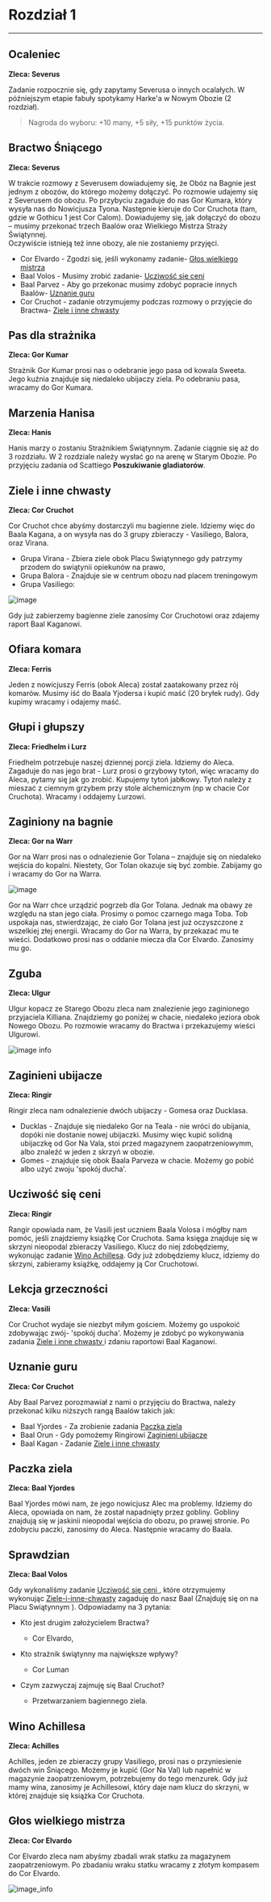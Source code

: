 # Rozdział 1

-----

## Ocaleniec ##

**Zleca: Severus**

Zadanie rozpocznie się, gdy zapytamy Severusa o innych ocalałych. W późniejszym etapie fabuły spotykamy Harke'a w Nowym Obozie (2 rozdział).

> Nagroda do wyboru: +10 many, +5 siły, +15 punktów życia.

## Bractwo Śniącego ##

**Zleca: Severus**

W trakcie rozmowy z Severusem dowiadujemy się, że Obóz na Bagnie jest jednym z obozów, do którego możemy dołączyć. Po rozmowie udajemy się z Severusem do obozu. Po przybyciu zagaduje do nas Gor Kumara, który wysyła nas do Nowicjusza Tyona. Następnie kieruje do Cor Cruchota (tam, gdzie w Gothicu 1 jest Cor Calom). Dowiadujemy się, jak dołączyć do obozu – musimy przekonać trzech Baalów oraz Wielkiego Mistrza Straży Świątynnej.  
Oczywiście istnieją też inne obozy, ale nie zostaniemy przyjęci. 

- Cor Elvardo - Zgodzi się, jeśli wykonamy zadanie- [Głos wielkiego mistrza](#Głos-wielkiego-mistrza) 
- Baal Volos -  Musimy zrobić zadanie- [Ucziwość się ceni](#Ucziwość-się-ceni) 
- Baal Parvez - Aby go przekonac musimy zdobyć popracie innych Baalów- [Uznanie guru](#Uznanie-guru) 
- Cor Cruchot - zadanie otrzymujemy podczas rozmowy o przyjęcie do Bractwa- [Ziele i inne chwasty](#Ziele-i-inne-chwasty)

## Pas dla strażnika ##

**Zleca: Gor Kumar**

Strażnik Gor Kumar prosi nas o odebranie jego pasa od kowala Sweeta. Jego kuźnia znajduje się niedaleko ubijaczy ziela. Po odebraniu pasa, wracamy do Gor Kumara.

## Marzenia Hanisa ##
**Zleca: Hanis**

Hanis marzy o zostaniu Strażnikiem Świątynnym. Zadanie ciągnie się aż do 3 rozdziału. W 2 rozdziale należy wysłać go na arenę w Starym Obozie. Po przyjęciu zadania od Scattiego **Poszukiwanie gladiatorów**.

## Ziele i inne chwasty ##

**Zleca: Cor Cruchot**

Cor Cruchot chce abyśmy dostarczyli mu bagienne ziele. Idziemy więc do Baala Kagana, a on wysyła nas do 3 grupy zbieraczy - Vasiliego, Balora, oraz Virana.

- Grupa Virana - Zbiera ziele obok Placu Swiątynnego gdy patrzymy przodem do swiątynii opiekunów na prawo,
- Grupa Balora - Znajduje sie w centrum obozu nad placem treningowym
- Grupa Vasiliego:
  
![image](https://imgur.com/t9bnKRI.png)

Gdy już zabierzemy bagienne ziele zanosimy Cor Cruchotowi oraz zdajemy raport Baal Kaganowi.

## Ofiara komara ##

**Zleca: Ferris**

Jeden z nowicjuszy Ferris (obok Aleca) został zaatakowany przez rój komarów. Musimy iść do Baala Yjodersa i kupić maść (20 bryłek rudy). Gdy kupimy wracamy i odajemy maść.

## Głupi i głupszy ## 

**Zleca: Friedhelm i Lurz**

Friedhelm potrzebuje naszej dziennej porcji ziela. Idziemy do Aleca. Zagaduje do nas jego brat - Lurz prosi o grzybowy tytoń, więc wracamy do Aleca, pytamy się jak go zrobić. Kupujemy tytoń jabłkowy. Tytoń należy z mieszać z ciemnym grzybem przy stole alchemicznym (np w chacie Cor Cruchota). Wracamy i oddajemy Lurzowi.

 ## Zaginiony na bagnie ##
 
 **Zleca: Gor na Warr**

Gor na Warr prosi nas o odnalezienie Gor Tolana – znajduje się on niedaleko wejścia do kopalni. Niestety, Gor Tolan okazuje się być zombie. Zabijamy go i wracamy do Gor na Warra.

![image](https://imgur.com/IRX2wxz.png)

Gor na Warr chce urządzić pogrzeb dla Gor Tolana. Jednak ma obawy ze względu na stan jego ciała. Prosimy o pomoc czarnego maga Toba. Tob uspokaja nas, stwierdzając, że ciało Gor Tolana jest już oczyszczone z wszelkiej złej energii. Wracamy do Gor na Warra, by przekazać mu te wieści. Dodatkowo prosi nas o oddanie miecza dla Cor Elvardo. Zanosimy mu go. 

## Zguba ##

**Zleca: Ulgur**
 
Ulgur kopacz ze Starego Obozu zleca nam znalezienie jego zaginionego przyjaciela Killiana. Znajdziemy go poniżej w chacie, niedaleko jeziora obok Nowego Obozu. Po rozmowie wracamy do Bractwa i przekazujemy wieści Ulgurowi.
 
![image info](https://imgur.com/pkV1Ogp.png)


## Zaginieni ubijacze ##

**Zleca: Ringir**

Ringir zleca nam odnalezienie dwóch ubijaczy - Gomesa oraz Ducklasa.

- Ducklas -  Znajduje się niedaleko Gor na Teala -  nie wróci do ubijania, dopóki nie dostanie nowej ubijaczki. Musimy więc kupić solidną ubijaczkę od Gor Na Vala, stoi przed magazynem zaopatrzeniowymm, albo znaleźć w jeden z skrzyń w obozie.
- Gomes - znajduje się obok Baala Parveza w chacie. Możemy go pobić albo użyć zwoju 'spokój ducha'.

## Ucziwość się ceni ##

**Zleca: Ringir**
 
Rangir opowiada nam, że Vasili jest uczniem Baala Volosa i mógłby nam pomóc, jeśli znajdziemy książkę Cor Cruchota. Sama księga znajduje się w skrzyni nieopodal zbieraczy Vasiliego. Klucz do niej zdobędziemy, wykonując zadanie [Wino Achillesa](#Wino-Achillesa). Gdy już zdobędziemy klucz, idziemy do skrzyni, zabieramy książkę, oddajemy ją Cor Cruchotowi.

## Lekcja grzeczności ##

**Zleca: Vasili**

Cor Cruchot wydaje sie niezbyt miłym gościem. Możemy go uspokoić zdobywając zwój- 'spokój ducha'. Możemy je zdobyć po wykonywania zadania [Ziele i inne chwasty ](#Ziele-i-inne-chwasty) i zdaniu raportowi Baal Kaganowi.

## Uznanie guru ##

**Zleca: Cor Cruchot**

Aby Baal Parvez porozmawiał z nami o przyjęciu do Bractwa, należy przekonać kilku niższych rangą Baalów takich jak:

- Baal Yjordes - Za zrobienie zadania [Paczka ziela](#Paczka-ziela) 
- Baal Orun - Gdy pomożemy Ringirowi [Zaginieni ubijacze](#Zaginieni-ubijacze) 
- Baal Kagan - Zadanie [Ziele i inne chwasty](#Ziele-i-inne-chwasty)

## Paczka ziela ##

**Zleca: Baal Yjordes**

Baal Yjordes mówi nam, że jego nowicjusz Alec ma problemy. Idziemy do Aleca, opowiada on nam, że został napadnięty przez gobliny. Gobliny znajdują się w jaskinii nieopodal wejścia do obozu, po prawej stronie. Po zdobyciu paczki, zanosimy do Aleca. Następnie wracamy do Baala.

##  Sprawdzian  ##

**Zleca: Baal Volos**

Gdy wykonaliśmy zadanie [Ucziwość się ceni ](#Ucziwość-się-ceni), które otrzymujemy wykonując [Ziele-i-inne-chwasty](#Ziele-i-inne-chwasty) zagaduję do nasz Baal (Znajduję się on na Placu Swiątynnym ). Odpowiadamy na 3 pytania:

- Kto jest drugim założycielem Bractwa?
    - Cor Elvardo,
  
- Kto strażnik świątynny ma największe wpływy?
    - Cor Luman
 
- Czym zazwyczaj zajmuję się Baal Cruchot?
    - Przetwarzaniem bagiennego ziela. 

## Wino Achillesa ##

**Zleca: Achilles**

Achilles, jeden ze zbieraczy grupy Vasiliego, prosi nas o przyniesienie dwóch win Śniącego. Możemy je kupić (Gor Na Val) lub napełnić w magazynie zaopatrzeniowym, potrzebujemy do tego menzurek. Gdy już mamy wina, zanosimy je Achillesowi, który daje nam klucz do skrzyni, w której znajduje się książka Cor Cruchota.

## Głos wielkiego mistrza ##

 **Zleca: Cor Elvardo**
 
 Cor Elvardo zleca nam abyśmy zbadali wrak statku za magazynem zaopatrzeniowym. Po zbadaniu wraku statku wracamy z złotym kompasem do Cor Elvardo.
 
 ![image_info](https://imgur.com/MwuEMux.png)
